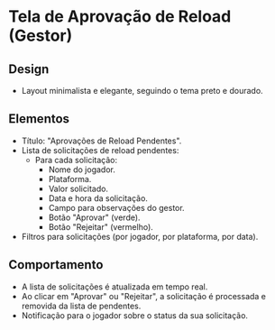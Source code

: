 # Tela de Aprovação de Reload (Gestor)

## Design
- Layout minimalista e elegante, seguindo o tema preto e dourado.

## Elementos
- Título: "Aprovações de Reload Pendentes".
- Lista de solicitações de reload pendentes:
    - Para cada solicitação:
        - Nome do jogador.
        - Plataforma.
        - Valor solicitado.
        - Data e hora da solicitação.
        - Campo para observações do gestor.
        - Botão "Aprovar" (verde).
        - Botão "Rejeitar" (vermelho).
- Filtros para solicitações (por jogador, por plataforma, por data).

## Comportamento
- A lista de solicitações é atualizada em tempo real.
- Ao clicar em "Aprovar" ou "Rejeitar", a solicitação é processada e removida da lista de pendentes.
- Notificação para o jogador sobre o status da sua solicitação.

